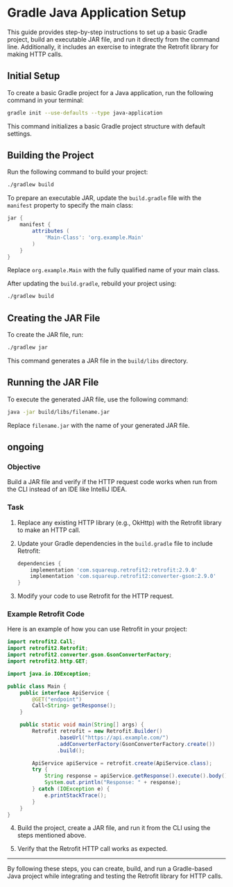# Gradle Java Application Setup

This guide provides step-by-step instructions to set up a basic Gradle project, build an executable JAR file, and run it directly from the command line. Additionally, it includes an exercise to integrate the Retrofit library for making HTTP calls.

## Initial Setup
To create a basic Gradle project for a Java application, run the following command in your terminal:

```bash
gradle init --use-defaults --type java-application
```
This command initializes a basic Gradle project structure with default settings.

## Building the Project
Run the following command to build your project:

```bash
./gradlew build
```

To prepare an executable JAR, update the `build.gradle` file with the `manifest` property to specify the main class:

```gradle
jar {
    manifest {
        attributes (
            'Main-Class': 'org.example.Main'
        )
    }
}
```
Replace `org.example.Main` with the fully qualified name of your main class.

After updating the `build.gradle`, rebuild your project using:

```bash
./gradlew build
```

## Creating the JAR File
To create the JAR file, run:

```bash
./gradlew jar
```

This command generates a JAR file in the `build/libs` directory.

## Running the JAR File
To execute the generated JAR file, use the following command:

```bash
java -jar build/libs/filename.jar
```
Replace `filename.jar` with the name of your generated JAR file.

## ongoing

### Objective
Build a JAR file and verify if the HTTP request code works when run from the CLI instead of an IDE like IntelliJ IDEA.

### Task
1. Replace any existing HTTP library (e.g., OkHttp) with the Retrofit library to make an HTTP call.
2. Update your Gradle dependencies in the `build.gradle` file to include Retrofit:

   ```gradle
   dependencies {
       implementation 'com.squareup.retrofit2:retrofit:2.9.0'
       implementation 'com.squareup.retrofit2:converter-gson:2.9.0'
   }
   ```

3. Modify your code to use Retrofit for the HTTP request.

### Example Retrofit Code
Here is an example of how you can use Retrofit in your project:

```java
import retrofit2.Call;
import retrofit2.Retrofit;
import retrofit2.converter.gson.GsonConverterFactory;
import retrofit2.http.GET;

import java.io.IOException;

public class Main {
    public interface ApiService {
        @GET("endpoint")
        Call<String> getResponse();
    }

    public static void main(String[] args) {
        Retrofit retrofit = new Retrofit.Builder()
                .baseUrl("https://api.example.com/")
                .addConverterFactory(GsonConverterFactory.create())
                .build();

        ApiService apiService = retrofit.create(ApiService.class);
        try {
            String response = apiService.getResponse().execute().body();
            System.out.println("Response: " + response);
        } catch (IOException e) {
            e.printStackTrace();
        }
    }
}
```

4. Build the project, create a JAR file, and run it from the CLI using the steps mentioned above.

5. Verify that the Retrofit HTTP call works as expected.

---

By following these steps, you can create, build, and run a Gradle-based Java project while integrating and testing the Retrofit library for HTTP calls.
